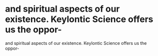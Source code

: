 # and spiritual aspects of our existence. Keylontic Science offers us the oppor-

and spiritual aspects of our existence. Keylontic Science offers us the oppor-